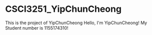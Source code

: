 # CSCI3251_YipChunCheong
This is the project of YipChunCheong
Hello, I'm YipChunCheong!
My Student number is 1155174310!
